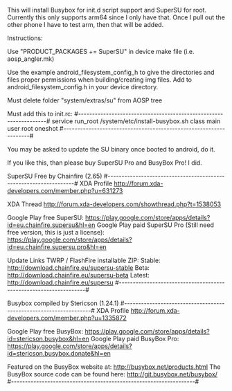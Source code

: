 This will install Busybox for init.d script support and SuperSU for root.
Currently this only supports arm64 since I only have that.
Once I pull out the other phone I have to test arm, then that will be added.





Instructions:

Use "PRODUCT_PACKAGES += SuperSU" in device make file (i.e. aosp_angler.mk)

Use the example android_filesystem_config_h to give the directories and files proper permissions when building/creating img files.
Add to android_filesystem_config.h in your device directory.

Must delete folder "system/extras/su" from AOSP tree

Must add this to init.rc:
#------------------------------------------------------------------#
service run_root /system/etc/install-busybox.sh
    class main
    user root
    oneshot
#------------------------------------------------------------------#

You may be asked to update the SU binary once booted to android, do it.



If you like this, than please buy SuperSU Pro and BusyBox Pro! I did.




SuperSU Free by Chainfire (2.65)
#------------------------------------------------------------------#
XDA Profile
http://forum.xda-developers.com/member.php?u=631273

XDA Thread
http://forum.xda-developers.com/showthread.php?t=1538053

Google Play free SuperSU: https://play.google.com/store/apps/details?id=eu.chainfire.supersu&hl=en
Google Play paid SuperSU Pro (Still need free version, this is just a license): https://play.google.com/store/apps/details?id=eu.chainfire.supersu.pro&hl=en

Update Links
TWRP / FlashFire installable ZIP:
Stable: http://download.chainfire.eu/supersu-stable
Beta: http://download.chainfire.eu/supersu-beta
Latest: http://download.chainfire.eu/supersu
#------------------------------------------------------------------#


Busybox compiled by Stericson (1.24.1)
#------------------------------------------------------------------#
XDA Profile
http://forum.xda-developers.com/member.php?u=1335872

Google Play free BusyBox: https://play.google.com/store/apps/details?id=stericson.busybox&hl=en
Google Play paid BusyBox Pro: https://play.google.com/store/apps/details?id=stericson.busybox.donate&hl=en

Featured on the BusyBox website at: http://busybox.net/products.html
The BusyBox source code can be found here: http://git.busybox.net/busybox/
#------------------------------------------------------------------#



